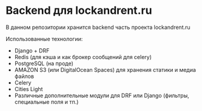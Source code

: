 # Backend для lockandrent.ru 

В данном репозитории хранится backend часть проекта lockandrent.ru

Использованные технологии:

- Django + DRF
- Redis (для кэша и как брокер сообщений для celery)
- PostgreSQL (на проде) 
- AMAZON S3 (или DigitalOcean Spaces) для хранения статики и медиа файлов
- Celery
- Cities Light
- Различные дополнительные модули для DRF или Django (фильтры, специальные поля и тп.)